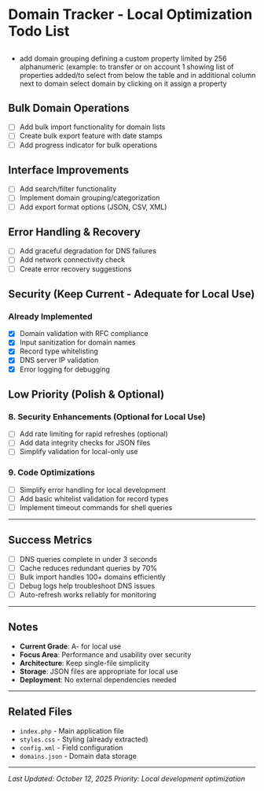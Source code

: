 # Domain Tracker - Local Optimization Todo List
##
- add domain grouping
    defining a custom property limited by 256 alphanumeric (example: to transfer or on account 1
showing list of properties added/to select from below the table and in additional column next to domain
    select domain by clicking on it
    assign a property

## Bulk Domain Operations
- [ ] Add bulk import functionality for domain lists
- [ ] Create bulk export feature with date stamps
- [ ] Add progress indicator for bulk operations

## Interface Improvements
- [ ] Add search/filter functionality
- [ ] Implement domain grouping/categorization
- [ ] Add export format options (JSON, CSV, XML)

## Error Handling & Recovery
- [ ] Add graceful degradation for DNS failures
- [ ] Add network connectivity check
- [ ] Create error recovery suggestions

## Security (Keep Current - Adequate for Local Use)

### Already Implemented
- [x] Domain validation with RFC compliance
- [x] Input sanitization for domain names
- [x] Record type whitelisting
- [x] DNS server IP validation
- [x] Error logging for debugging

## Low Priority (Polish & Optional)

### 8. Security Enhancements (Optional for Local Use)
- [ ] Add rate limiting for rapid refreshes (optional)
- [ ] Add data integrity checks for JSON files
- [ ] Simplify validation for local-only use

### 9. Code Optimizations
- [ ] Simplify error handling for local development
- [ ] Add basic whitelist validation for record types
- [ ] Implement timeout commands for shell queries

---

## Success Metrics

- [ ] DNS queries complete in under 3 seconds
- [ ] Cache reduces redundant queries by 70%
- [ ] Bulk import handles 100+ domains efficiently
- [ ] Debug logs help troubleshoot DNS issues
- [ ] Auto-refresh works reliably for monitoring

---

## Notes

- **Current Grade**: A- for local use
- **Focus Area**: Performance and usability over security
- **Architecture**: Keep single-file simplicity
- **Storage**: JSON files are appropriate for local use
- **Deployment**: No external dependencies needed

---

## Related Files

- `index.php` - Main application file
- `styles.css` - Styling (already extracted)
- `config.xml` - Field configuration
- `domains.json` - Domain data storage

---

*Last Updated: October 12, 2025*
*Priority: Local development optimization*